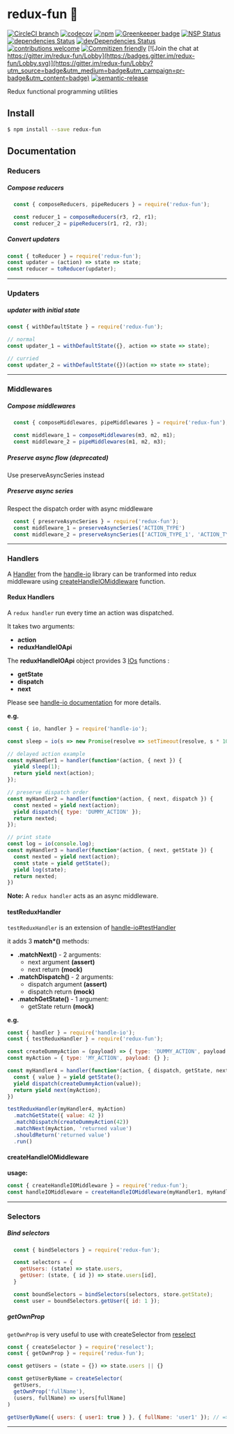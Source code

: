 # redux-fun :wrench:

[![CircleCI branch](https://img.shields.io/circleci/project/github/guillaumearm/redux-fun/master.svg)](https://circleci.com/gh/guillaumearm/redux-fun)
[![codecov](https://codecov.io/gh/guillaumearm/redux-fun/branch/master/graph/badge.svg)](https://codecov.io/gh/guillaumearm/redux-fun)
[![npm](https://img.shields.io/npm/v/redux-fun.svg)](https://www.npmjs.com/package/redux-fun)
[![Greenkeeper badge](https://badges.greenkeeper.io/guillaumearm/redux-fun.svg)](https://greenkeeper.io/)
[![NSP Status](https://nodesecurity.io/orgs/trapcodien/projects/b0aa847e-a5c4-4758-9aab-d4e23d15d3d1/badge)](https://nodesecurity.io/orgs/trapcodien/projects/b0aa847e-a5c4-4758-9aab-d4e23d15d3d1)
[![dependencies Status](https://david-dm.org/guillaumearm/redux-fun/status.svg)](https://david-dm.org/guillaumearm/redux-fun)
[![devDependencies Status](https://david-dm.org/guillaumearm/redux-fun/dev-status.svg)](https://david-dm.org/guillaumearm/redux-fun?type=dev)
[![contributions welcome](https://img.shields.io/badge/contributions-welcome-brightgreen.svg?style=flat)](https://github.com/guillaumearm/redux-fun/blob/master/CONTRIBUTING.md)
[![Commitizen friendly](https://img.shields.io/badge/commitizen-friendly-brightgreen.svg)](http://commitizen.github.io/cz-cli/)
[![Join the chat at https://gitter.im/redux-fun/Lobby](https://badges.gitter.im/redux-fun/Lobby.svg)](https://gitter.im/redux-fun/Lobby?utm_source=badge&utm_medium=badge&utm_campaign=pr-badge&utm_content=badge)
[![semantic-release](https://img.shields.io/badge/%20%20%F0%9F%93%A6%F0%9F%9A%80-semantic--release-e10079.svg)](https://github.com/semantic-release/semantic-release)

Redux functional programming utilities

## Install
```bash
$ npm install --save redux-fun
```

## Documentation


### Reducers

##### Compose reducers
```js
  const { composeReducers, pipeReducers } = require('redux-fun');

  const reducer_1 = composeReducers(r3, r2, r1);
  const reducer_2 = pipeReducers(r1, r2, r3);
```

##### Convert updaters
```js
const { toReducer } = require('redux-fun');
const updater = (action) => state => state;
const reducer = toReducer(updater);
```

----------------------

### Updaters
##### updater with initial state
```js
const { withDefaultState } = require('redux-fun');

// normal
const updater_1 = withDefaultState({}, action => state => state);

// curried
const updater_2 = withDefaultState({})(action => state => state);
```
----------------------

### Middlewares

##### Compose middlewares
```js
  const { composeMiddlewares, pipeMiddlewares } = require('redux-fun');

  const middleware_1 = composeMiddlewares(m3, m2, m1);
  const middleware_2 = pipeMiddlewares(m1, m2, m3);
```

##### Preserve async flow (deprecated)
Use preserveAsyncSeries instead

##### Preserve async series
Respect the dispatch order with async middleware
```js
  const { preserveAsyncSeries } = require('redux-fun');
  const middleware_1 = preserveAsyncSeries('ACTION_TYPE')
  const middleware_2 = preserveAsyncSeries(['ACTION_TYPE_1', 'ACTION_TYPE_2'])
```
----------------------

### Handlers
A [Handler](https://github.com/guillaumearm/handle-io/#handlers) from the [handle-io](https://github.com/guillaumearm/handle-io) library can be tranformed into redux middleware using [createHandleIOMiddleware](https://github.com/guillaumearm/redux-fun#createhandleiomiddleware) function.

#### Redux Handlers

A `redux handler` run every time an action was dispatched.

It takes two arguments:
- **action**
- **reduxHandleIOApi**



The **reduxHandleIOApi** object provides 3 [IOs](https://github.com/guillaumearm/handle-io/#io) functions :
- **getState**
- **dispatch**
- **next**

Please see [handle-io documentation](https://github.com/guillaumearm/handle-io/#readme) for more details.

**e.g.**

```js
const { io, handler } = require('handle-io');

const sleep = io(s => new Promise(resolve => setTimeout(resolve, s * 1000)));

// delayed action example
const myHandler1 = handler(function*(action, { next }) {
  yield sleep(1);
  return yield next(action);
});

// preserve dispatch order
const myHandler2 = handler(function*(action, { next, dispatch }) {
  const nexted = yield next(action);
  yield dispatch({ type: 'DUMMY_ACTION' });
  return nexted;
});

// print state
const log = io(console.log);
const myHandler3 = handler(function*(action, { next, getState }) {
  const nexted = yield next(action);
  const state = yield getState();
  yield log(state);
  return nexted;
})
```

**Note:** A `redux handler` acts as an async middleware.

#### testReduxHandler

`testReduxHandler` is an extension of [handle-io#testHandler](https://github.com/guillaumearm/handle-io/#test-side-effects-orchestration-without-pain)

it adds 3 **match\*()** methods:
- **.matchNext()** - 2 arguments:
  - next argument **(assert)**
  - next return **(mock)**
- **.matchDispatch()** - 2 arguments:
  - dispatch argument **(assert)**
  - dispatch return **(mock)**
- **.matchGetState()** - 1 argument:
  - getState return **(mock)**

**e.g.**
```js
const { handler } = require('handle-io');
const { testReduxHandler } = require('redux-fun');

const createDummyAction = (payload) => { type: 'DUMMY_ACTION', payload }
const myAction = { type: 'MY_ACTION', payload: {} };

const myHandler4 = handler(function*(action, { dispatch, getState, next }) {
  const { value } = yield getState();
  yield dispatch(createDummyAction(value));
  return yield next(myAction);
})

testReduxHandler(myHandler4, myAction)
  .matchGetState({ value: 42 })
  .matchDispatch(createDummyAction(42))
  .matchNext(myAction, 'returned value')
  .shouldReturn('returned value')
  .run()
```

#### createHandleIOMiddleware

**usage:**
```js
const { createHandleIOMiddleware } = require('redux-fun');
const handleIOMiddleware = createHandleIOMiddleware(myHandler1, myHandler2, myHandler3, myHandler4)
```

----------------------
### Selectors

##### Bind selectors

```js
  const { bindSelectors } = require('redux-fun');

  const selectors = {
    getUsers: (state) => state.users,
    getUser: (state, { id }) => state.users[id],
  }

  const boundSelectors = bindSelectors(selectors, store.getState);
  const user = boundSelectors.getUser({ id: 1 });
```

##### getOwnProp

`getOwnProp` is very useful to use with createSelector from [reselect](https://github.com/reactjs/reselect)

```js
const { createSelector } = require('reselect');
const { getOwnProp } = require('redux-fun');

const getUsers = (state = {}) => state.users || {}

const getUserByName = createSelector(
  getUsers,
  getOwnProp('fullName'),
  (users, fullName) => users[fullName]
)

getUserByName({ users: { user1: true } }, { fullName: 'user1' }); // => true
```
----------------------

